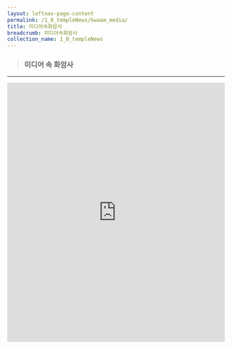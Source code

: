 ```yaml
---
layout: leftnav-page-content
permalink: /1_0_templeNews/hwaam_media/
title: 미디어속화암사
breadcrumb: 미디어속화암사
collection_name: 1_0_templeNews
---
```


> ### **미디어 속 화암사**

---

<iframe width="100%"
        height="600"
        src="https://m.cafe.naver.com/ca-fe/hwaamsa?iframe_url=%2FArticleList.nhn%3Fsearch.clubid%3D29963936"
        frameborder="0"
        allow="autoplay; encrypted-media"
        allowfullscreen></iframe>